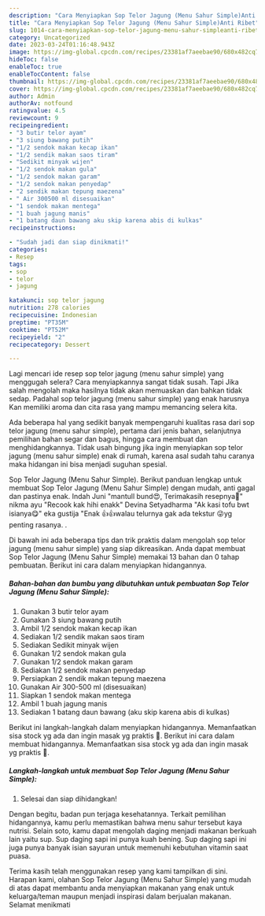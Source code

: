 ```yaml
---
description: "Cara Menyiapkan Sop Telor Jagung (Menu Sahur Simple)Anti Ribet"
title: "Cara Menyiapkan Sop Telor Jagung (Menu Sahur Simple)Anti Ribet"
slug: 1014-cara-menyiapkan-sop-telor-jagung-menu-sahur-simpleanti-ribet
category: Uncategorized
date: 2023-03-24T01:16:48.943Z
image: https://img-global.cpcdn.com/recipes/23381af7aeebae90/680x482cq70/sop-telor-jagung-menu-sahur-simple-foto-resep-utama.jpg
hideToc: false
enableToc: true
enableTocContent: false
thumbnail: https://img-global.cpcdn.com/recipes/23381af7aeebae90/680x482cq70/sop-telor-jagung-menu-sahur-simple-foto-resep-utama.jpg
cover: https://img-global.cpcdn.com/recipes/23381af7aeebae90/680x482cq70/sop-telor-jagung-menu-sahur-simple-foto-resep-utama.jpg
author: Admin
authorAv: notfound
ratingvalue: 4.5
reviewcount: 9
recipeingredient:
- "3 butir telor ayam"
- "3 siung bawang putih"
- "1/2 sendok makan kecap ikan"
- "1/2 sendik makan saos tiram"
- "Sedikit minyak wijen"
- "1/2 sendok makan gula"
- "1/2 sendok makan garam"
- "1/2 sendok makan penyedap"
- "2 sendik makan tepung maezena"
- " Air 300500 ml disesuaikan"
- "1 sendok makan mentega"
- "1 buah jagung manis"
- "1 batang daun bawang aku skip karena abis di kulkas"
recipeinstructions:

- "Sudah jadi dan siap dinikmati!"
categories:
- Resep
tags:
- sop
- telor
- jagung

katakunci: sop telor jagung 
nutrition: 278 calories
recipecuisine: Indonesian
preptime: "PT35M"
cooktime: "PT52M"
recipeyield: "2"
recipecategory: Dessert

---
```



Lagi mencari ide resep sop telor jagung (menu sahur simple) yang menggugah selera? Cara menyiapkannya sangat tidak susah. Tapi Jika salah mengolah maka hasilnya tidak akan memuaskan dan bahkan tidak sedap. Padahal sop telor jagung (menu sahur simple) yang enak harusnya Kan memiliki aroma dan cita rasa yang mampu memancing selera kita.


Ada beberapa hal yang sedikit banyak mempengaruhi kualitas rasa dari sop telor jagung (menu sahur simple), pertama dari jenis bahan, selanjutnya pemilihan bahan segar dan bagus, hingga cara membuat dan menghidangkannya. Tidak usah bingung jika ingin menyiapkan sop telor jagung (menu sahur simple) enak di rumah, karena asal sudah tahu caranya maka hidangan ini bisa menjadi suguhan spesial.

Sop Telor Jagung (Menu Sahur Simple). Berikut panduan lengkap untuk membuat Sop Telor Jagung (Menu Sahur Simple) dengan mudah, anti gagal dan pastinya enak. Indah Juni &#34;mantull bund😍, Terimakasih resepnya🥰&#34; nikma ayu &#34;Recook kak hihi enakk&#34; Devina Setyadharma &#34;Ak kasi tofu bwt isianya😋&#34; eka gustija &#34;Enak 👍👍walau telurnya gak ada tekstur 😜yg penting rasanya. .


Di bawah ini ada beberapa tips dan trik praktis dalam mengolah sop telor jagung (menu sahur simple) yang siap dikreasikan. Anda dapat membuat Sop Telor Jagung (Menu Sahur Simple) memakai 13 bahan dan 0 tahap pembuatan. Berikut ini cara dalam menyiapkan hidangannya.

<!--inarticleads1-->

##### Bahan-bahan dan bumbu yang dibutuhkan untuk pembuatan Sop Telor Jagung (Menu Sahur Simple):

1. Gunakan 3 butir telor ayam
1. Gunakan 3 siung bawang putih
1. Ambil 1/2 sendok makan kecap ikan
1. Sediakan 1/2 sendik makan saos tiram
1. Sediakan Sedikit minyak wijen
1. Gunakan 1/2 sendok makan gula
1. Gunakan 1/2 sendok makan garam
1. Sediakan 1/2 sendok makan penyedap
1. Persiapkan 2 sendik makan tepung maezena
1. Gunakan  Air 300-500 ml (disesuaikan)
1. Siapkan 1 sendok makan mentega
1. Ambil 1 buah jagung manis
1. Sediakan 1 batang daun bawang (aku skip karena abis di kulkas)


Berikut ini langkah-langkah dalam menyiapkan hidangannya. Memanfaatkan sisa stock yg ada dan ingin masak yg praktis 🤪. Berikut ini cara dalam membuat hidangannya. Memanfaatkan sisa stock yg ada dan ingin masak yg praktis 🤪. 

<!--inarticleads2-->

##### Langkah-langkah untuk membuat Sop Telor Jagung (Menu Sahur Simple):


1. Selesai dan siap dihidangkan!

Dengan begitu, badan pun terjaga kesehatannya. Terkait pemilihan hidangannya, kamu perlu memastikan bahwa menu sahur tersebut kaya nutrisi. Selain soto, kamu dapat mengolah daging menjadi makanan berkuah lain yaitu sup. Sup daging sapi ini punya kuah bening. Sup daging sapi ini juga punya banyak isian sayuran untuk memenuhi kebutuhan vitamin saat puasa. 

Terima kasih telah menggunakan resep yang kami tampilkan di sini. Harapan kami, olahan Sop Telor Jagung (Menu Sahur Simple) yang mudah di atas dapat membantu anda menyiapkan makanan yang enak untuk keluarga/teman maupun menjadi inspirasi dalam berjualan makanan. Selamat menikmati
